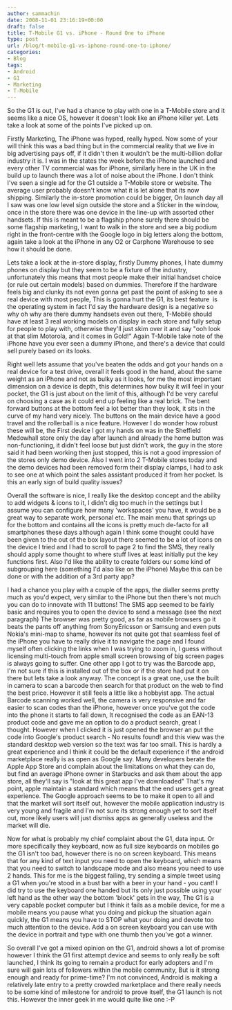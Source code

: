 ```yaml
---
author: sammachin
date: 2008-11-01 23:16:19+00:00
draft: false
title: T-Mobile G1 vs. iPhone - Round One to iPhone
type: post
url: /blog/t-mobile-g1-vs-iphone-round-one-to-iphone/
categories:
- Blog
tags:
- Android
- G1
- Marketing
- T-Mobile
---
```


So the G1 is out, I've had a chance to play with one in a T-Mobile store and it seems like a nice OS, however it doesn't look like an iPhone killer yet.
Lets take a look at some of the points I've picked up on.
<!-- more -->
Firstly Marketing,
The iPhone was hyped, really hyped. Now some of your will think this was a bad thing but in the commercial reality that we live in big advertising pays off, if it didn't then it wouldn't be the multi-billion dollar industry it is. I was in the states the week before the iPhone launched and every other TV commercial was for iPhone, similarly here in the UK in the build up to launch there was a lot of noise about the iPhone. I don't think I've seen a single ad for the G1 outside a T-Mobile store or website. The average user probably doesn't know what it is let alone that its now shipping.
Similarly the in-store promotion could be bigger, On launch day all I saw was one low level sign outside the store and a Sticker in the window, once in the store there was one device in the line-up with assorted other handsets. If this is meant to be a flagship phone surely there should be some flagship marketing, I want to walk in the store and see a big podium right in the front-centre with the Google logo in big letters along the bottom, again take a look at the iPhone in any O2 or Carphone Warehouse to see how it should be done.

Lets take a look at the in-store display, firstly Dummy phones, I hate dummy phones on display but they seem to be a fixture of the industry, unfortunately this means that most people make their initial handset choice (or rule out certain models) based on dummies. Therefore if the hardware feels big and clunky its not even gonna get past the point of asking to see a real device with most people, This is gonna hurt the G1, its best feature  is the operating system in fact I'd say the hardware design is a negative so why oh why are there dummy handsets even out there, T-Mobile should have at least 3 real working models on display in each store and fully setup for people to play with, otherwise they'll just skim over it and say "ooh look at that slim Motorola, and it comes in Gold!" Again T-Mobile take note of the iPhone have you ever seen a dummy iPhone, and there's a device that could sell purely based on its looks.

Right well lets assume that you've beaten the odds and got your hands on a real device for a test drive, overall it feels good in the hand, about the same weight as an iPhone and not as bulky as it looks, for me the most important dimension on a device is depth, this determines how bulky it will feel in your pocket, the G1 is just about on the limit of this, although I'd be very careful on choosing a case as it could end up feeling like a real brick. The bent forward buttons at the bottom feel a lot better than they look, it sits in the curve of my hand very nicely. The buttons on the main device have a good travel and the rollerball is a nice feature. However I do wonder how robust these will be, the First device I got my hands on was in the Sheffield Medowhall store only the day after launch and already the home button was non-functioning, it didn't feel loose but just didn't work, the guy in the store said it had been working then just stopped, this is not a good impression of the stores only demo device. Also I went into 2 T-Mobile stores today and the demo devices had been removed form their display clamps, I had to ask to see one at which point the sales assistant produced it from her pocket. Is this an early sign of build quality issues?

Overall the software is nice, I really like the desktop concept and the ability to add widgets & icons to it, I didn't dig too much in the settings but I assume you can configure how many 'workspaces' you have, it would be a great way to separate work, personal etc. The main menu that springs up for the bottom and contains all the icons is pretty much de-facto for all smartphones these days although again I think some thought could have been given to the out of the box layout there seemed to be a lot of icons on the device I tried and I had to scroll to page 2 to find the SMS, they really should apply some thought to where stuff lives at least initially put the key functions first. Also I'd like the ability to create folders our some kind of subgrouping here (something I'd also like on the iPhone) Maybe this can be done or with the addition of a 3rd party app?

I had a chance you play with a couple of the apps, the dialler seems pretty much as you'd expect, very similar to the iPhone but then there's not much you can do to innovate with 11 buttons! The SMS app seemed to be fairly basic and requires you to open the device to send a message (see the next paragraph) The browser was pretty good, as far as mobile browsers go it beats the pants off anything from SonyEricsson or Samsung and even puts Nokia's mini-map to shame, however its not quite got that seamless feel of the iPhone you have to really drive it to navigate the page and I found myself often clicking the links when I was trying to zoom in, I guess without licensing multi-touch from apple small screen browsing of big screen pages is always going to suffer.
One other app I got to try was the Barcode app, I'm not sure if this is installed out of the box or if the store had put it on there but lets take a look anyway. The concept is a great one, use the built in camera to scan a barcode then search for that product on the web to find the best price. However it still feels a little like a hobbyist app. The actual Barcode scanning worked well, the camera is very responsive and far easier to scan codes than the iPhone, however once you've got the code into the phone it starts to fall down, It recognised the code as an EAN-13 product code and gave me an option to do a product search, great I thought. However when I clicked it is just opened the browser an put the code into Google's product search - No results found! and this view was the standard desktop web version so the text was far too small. This is hardly a great experience and I think it could be the default experience if the android marketplace really is as open as Google say.
Many developers berate the Apple App Store and complain about the limitations on what they can do, but find an average iPhone owner in Starbucks and ask them about the app store, all they'll say is "look at this great app I've downloaded" That's my point, apple maintain a standard which means that the end users get a great experience. The Google approach seems to be to make it open to all and that the market will sort itself out, however the mobile application industry is very young and fragile and I'm not sure its strong enough yet to sort itself out, more likely users will just dismiss apps as generally useless and the market will die.

Now for what is probably my chief complaint about the G1, data input. Or more specifically they keyboard, now as full size keyboards on mobiles go the G1 isn't too bad, however there is no on screen keyboard. This means that for any kind of text input you need to open the keyboard, which means that you need to switch to landscape mode and also means you need to use 2 hands. This for me is the biggest failing, try sending a simple tweet using a G1 when you're stood in a bust bar with a beer in your hand - you cant! I did try to use the keyboard one handed but its only just possible using your left hand as the other way the bottom 'block' gets in the way, The G1 is a very capable pocket computer but I think it fails as a mobile device, for me a mobile means you pause what you doing and pickup the situation again quickly, the G1 means you have to STOP what your doing and devote too much attention to the device. Add a on screen keyboard you can use with the device in portrait and type with one thumb then you've got a winner.

So overall I've got a mixed opinion on the G1, android shows a lot of promise however I think the G1 first attempt device and seems to only really be soft launched, I think its going to remain a product for early adopters and I'm sure will gain lots of followers within the mobile community, But is it strong enough and ready for prime-time? I'm not convinced, Android is making a relatively late entry to a pretty crowded marketplace and there really needs to be some kind of milestone for android to prove itself, the G1 launch is not this. However the inner geek in me would quite like one :-P
